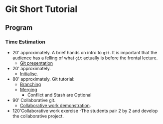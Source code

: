 # Git Short Tutorial

## Program

### Time Estimation

 - 20' approximately. A brief hands on intro to `git`. It is important that the audience has a felling of what `git` actually is before the frontal lecture. 
   - [Git presentation](https://github.com/bagustris/git-short/blob/master/basic_git/basic_git_frontal_short.pdf)
 - 20' approximately. 
   - [Initialise](https://github.com/bagustris/git-short/blob/master/basic_git/initialize.md).
 - 80' approximately. Git tutorial:
   - [Branching](https://github.com/bagustris/git-short/blob/master/basic_git/branching.md)
   - [Merging](https://github.com/bagustris/git-short/blob/master/basic_git/merging.md)
      - Conflict and Stash are Optional
 - 90' Collaborative git.
   - [Collaborative work demonstration](https://github.com/nicolacavallini/codata/tree/master/collaborative_git). 
 - 120'Collaborative work exercise
   -The students pair 2 by 2 and develop the collaborative project.
